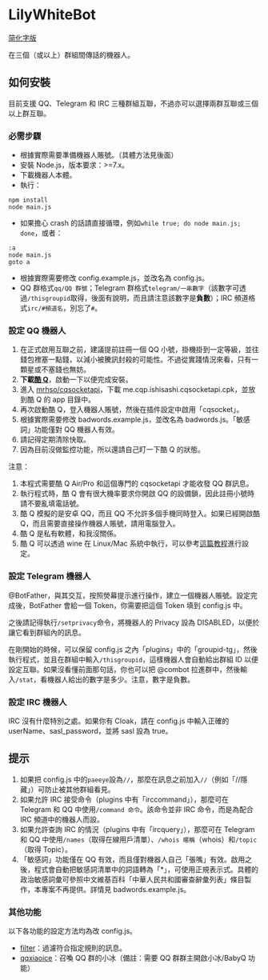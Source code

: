 LilyWhiteBot
===

[简化字版](https://github.com/mrhso/LilyWhiteBot-Ishisashi/blob/master/README-hans.md)

在三個（或以上）群組間傳話的機器人。

## 如何安裝
目前支援 QQ、Telegram 和 IRC 三種群組互聯，不過亦可以選擇兩群互聯或三個以上群互聯。

### 必需步驟
* 根據實際需要準備機器人賬號。（具體方法見後面）
* 安裝 Node.js，版本要求：>=7.x。
* 下載機器人本體。
* 執行：
```
npm install
node main.js
```
* 如果擔心 crash 的話請直接循環，例如`while true; do node main.js; done`，或者：
```batch
:a
node main.js
goto a
```
* 根據實際需要修改 config.example.js，並改名為 config.js。
* QQ 群格式`qq/QQ 群號`；Telegram 群格式`telegram/一串數字`（該數字可透過`/thisgroupid`取得，後面有說明，而且請注意該數字是**負數**）；IRC 頻道格式`irc/#頻道名`，別忘了`#`。

### 設定 QQ 機器人
1. 在正式啟用互聯之前，建議提前註冊一個 QQ 小號，掛機掛到一定等級，並往錢包裡塞一點錢，以減小被騰訊封殺的可能性。不過從實踐情況來看，只有一顆星或不塞錢也無妨。
2. **下載[酷 Q](https://cqp.cc/)**，啟動一下以便完成安裝。
3. 進入 [mrhso/cqsocketapi](https://bintray.com/mrhso/cqsocketapi/nodejs/_latestVersion)，下載 me.cqp.ishisashi.cqsocketapi.cpk，並放到酷 Q 的 app 目錄中。
4. 再次啟動酷 Q，登入機器人賬號，然後在插件設定中啟用「cqsocket」。
5. 根據實際需要修改 badwords.example.js，並改名為 badwords.js。「敏感詞」功能僅對 QQ 機器人有效。
6. 請記得定期清除快取。
7. 因為目前沒做監控功能，所以還請自己盯一下酷 Q 的狀態。

注意：
1. 本程式需要酷 Q Air/Pro 和這個專門的 cqsocketapi 才能收發 QQ 群訊息。
2. 執行程式時，酷 Q 會有很大機率要求你開啟 QQ 的設備鎖，因此註冊小號時請不要亂填電話號。
3. 酷 Q 模擬的是安卓 QQ，而且 QQ 不允許多個手機同時登入。如果已經開啟酷 Q，而且需要直接操作機器人賬號，請用電腦登入。
4. 酷 Q 是私有軟體，和我沒關係。
5. 酷 Q 可以透過 wine 在 Linux/Mac 系統中執行，可以參考[這篇教程](https://cqp.cc/t/30970)進行設定。

### 設定 Telegram 機器人
@BotFather，與其交互，按照熒幕提示進行操作，建立一個機器人賬號。設定完成後，BotFather 會給一個 Token，你需要把這個 Token 填到 config.js 中。

之後請記得執行`/setprivacy`命令，將機器人的 Privacy 設為 DISABLED，以便於讓它看到群組內的訊息。

在剛開始的時候，可以保留 config.js 之內「plugins」中的「groupid-tg」，然後執行程式，並且在群組中輸入`/thisgroupid`，這樣機器人會自動給出群組 ID 以便設定互聯。如果沒看懂前面那句話，你也可以把 @combot 拉進群中，然後輸入`/stat`，看機器人給出的數字是多少。注意，數字是負數。

### 設定 IRC 機器人
IRC 沒有什麼特別之處。如果你有 Cloak，請在 config.js 中輸入正確的 userName、sasl_password，並將 sasl 設為 true。

## 提示

1. 如果把 config.js 中的`paeeye`設為`//`，那麼在訊息之前加入`//`（例如「//隱藏」）可防止被其他群組看見。
2. 如果允許 IRC 接受命令（plugins 中有「irccommand」），那麼可在 Telegram 和 QQ 中使用`/command 命令`。該命令並非 IRC 命令，而是為配合 IRC 頻道中的機器人而設。
3. 如果允許查詢 IRC 的情況（plugins 中有「ircquery」），那麼可在 Telegram 和 QQ 中使用`/names`（取得在線用戶清單）、`/whois 暱稱`（whois）和`/topic`（取得 Topic）。
4. 「敏感詞」功能僅在 QQ 有效，而且僅對機器人自己「張嘴」有效。啟用之後，程式會自動把敏感詞清單中的詞語轉為「*」，可使用正規表示式。具體的政治敏感詞彙可參照中文維基百科「中華人民共和國審查辭彙列表」條目製作，本專案不再提供。詳情見 badwords.example.js。

### 其他功能
以下各功能的設定方法均為改 config.js。
* [filter](https://github.com/vjudge1/LilyWhiteBot/blob/master/plugins/filter.js)：過濾符合指定規則的訊息。
* [qqxiaoice](https://github.com/vjudge1/LilyWhiteBot/blob/master/plugins/qqxiaoice.js)：召喚 QQ 群的小冰（備註：需要 QQ 群群主開啟小冰/BabyQ 功能）
